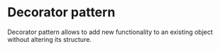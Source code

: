 # Decorator pattern

Decorator pattern allows to add new functionality to an existing object without altering its structure. 
